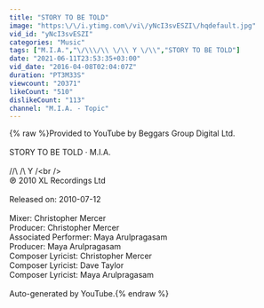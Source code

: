 ```yaml
---
title: "STORY TO BE TOLD"
image: "https:\/\/i.ytimg.com\/vi\/yNcI3svESZI\/hqdefault.jpg"
vid_id: "yNcI3svESZI"
categories: "Music"
tags: ["M.I.A.","\/\\\/\\ \/\\ Y \/\\","STORY TO BE TOLD"]
date: "2021-06-11T23:53:35+03:00"
vid_date: "2016-04-08T02:04:07Z"
duration: "PT3M33S"
viewcount: "20371"
likeCount: "510"
dislikeCount: "113"
channel: "M.I.A. - Topic"
---
```

{% raw %}Provided to YouTube by Beggars Group Digital Ltd.<br /><br />STORY TO BE TOLD · M.I.A.<br /><br />/\/\ /\ Y /\<br /><br />℗ 2010 XL Recordings Ltd<br /><br />Released on: 2010-07-12<br /><br />Mixer: Christopher Mercer<br />Producer: Christopher Mercer<br />Associated  Performer: Maya Arulpragasam<br />Producer: Maya Arulpragasam<br />Composer  Lyricist: Christopher Mercer<br />Composer  Lyricist: Dave Taylor<br />Composer  Lyricist: Maya Arulpragasam<br /><br />Auto-generated by YouTube.{% endraw %}
